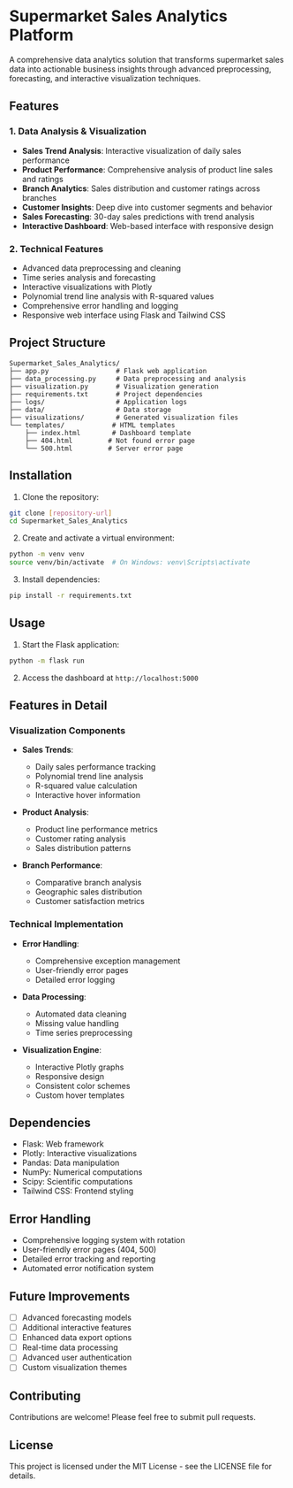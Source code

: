 # Supermarket Sales Analytics Platform

A comprehensive data analytics solution that transforms supermarket sales data into actionable business insights through advanced preprocessing, forecasting, and interactive visualization techniques.

## Features

### 1. Data Analysis & Visualization
- **Sales Trend Analysis**: Interactive visualization of daily sales performance
- **Product Performance**: Comprehensive analysis of product line sales and ratings
- **Branch Analytics**: Sales distribution and customer ratings across branches
- **Customer Insights**: Deep dive into customer segments and behavior
- **Sales Forecasting**: 30-day sales predictions with trend analysis
- **Interactive Dashboard**: Web-based interface with responsive design

### 2. Technical Features
- Advanced data preprocessing and cleaning
- Time series analysis and forecasting
- Interactive visualizations with Plotly
- Polynomial trend line analysis with R-squared values
- Comprehensive error handling and logging
- Responsive web interface using Flask and Tailwind CSS

## Project Structure
```
Supermarket_Sales_Analytics/
├── app.py                 # Flask web application
├── data_processing.py     # Data preprocessing and analysis
├── visualization.py       # Visualization generation
├── requirements.txt       # Project dependencies
├── logs/                  # Application logs
├── data/                  # Data storage
├── visualizations/        # Generated visualization files
└── templates/            # HTML templates
    ├── index.html        # Dashboard template
    ├── 404.html         # Not found error page
    └── 500.html         # Server error page
```

## Installation

1. Clone the repository:
```bash
git clone [repository-url]
cd Supermarket_Sales_Analytics
```

2. Create and activate a virtual environment:
```bash
python -m venv venv
source venv/bin/activate  # On Windows: venv\Scripts\activate
```

3. Install dependencies:
```bash
pip install -r requirements.txt
```

## Usage

1. Start the Flask application:
```bash
python -m flask run
```

2. Access the dashboard at `http://localhost:5000`

## Features in Detail

### Visualization Components
- **Sales Trends**: 
  - Daily sales performance tracking
  - Polynomial trend line analysis
  - R-squared value calculation
  - Interactive hover information

- **Product Analysis**:
  - Product line performance metrics
  - Customer rating analysis
  - Sales distribution patterns

- **Branch Performance**:
  - Comparative branch analysis
  - Geographic sales distribution
  - Customer satisfaction metrics

### Technical Implementation
- **Error Handling**:
  - Comprehensive exception management
  - User-friendly error pages
  - Detailed error logging

- **Data Processing**:
  - Automated data cleaning
  - Missing value handling
  - Time series preprocessing

- **Visualization Engine**:
  - Interactive Plotly graphs
  - Responsive design
  - Consistent color schemes
  - Custom hover templates

## Dependencies
- Flask: Web framework
- Plotly: Interactive visualizations
- Pandas: Data manipulation
- NumPy: Numerical computations
- Scipy: Scientific computations
- Tailwind CSS: Frontend styling

## Error Handling
- Comprehensive logging system with rotation
- User-friendly error pages (404, 500)
- Detailed error tracking and reporting
- Automated error notification system

## Future Improvements
- [ ] Advanced forecasting models
- [ ] Additional interactive features
- [ ] Enhanced data export options
- [ ] Real-time data processing
- [ ] Advanced user authentication
- [ ] Custom visualization themes

## Contributing
Contributions are welcome! Please feel free to submit pull requests.

## License
This project is licensed under the MIT License - see the LICENSE file for details.
